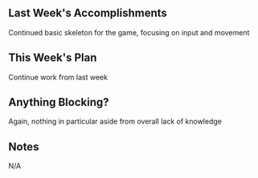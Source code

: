 ## Last Week's Accomplishments

Continued basic skeleton for the game, focusing on input and movement

## This Week's Plan

Continue work from last week

## Anything Blocking?

Again, nothing in particular aside from overall lack of knowledge

## Notes

N/A
